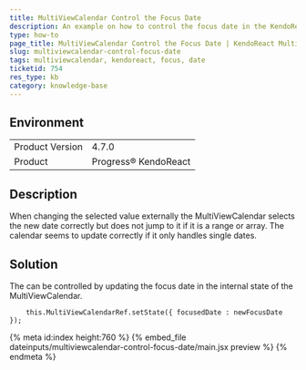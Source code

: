 ```yaml
---
title: MultiViewCalendar Control the Focus Date
description: An example on how to control the focus date in the KendoReact MultiViewCalendar.
type: how-to
page_title: MultiViewCalendar Control the Focus Date | KendoReact MultiViewCalendar
slug: multiviewcalendar-control-focus-date
tags: multiviewcalendar, kendoreact, focus, date
ticketid: 754
res_type: kb
category: knowledge-base
---
```


## Environment

<table>
	<tbody>
		<tr>
			<td>Product Version</td>
			<td>4.7.0</td>
		</tr>
		<tr>
			<td>Product</td>
			<td>Progress® KendoReact</td>
		</tr>
	</tbody>
</table>


## Description

When changing the selected value externally the MultiViewCalendar selects the new date correctly but does not jump to it if it is a range or array. The calendar seems to update correctly if it only handles single dates.

## Solution

The can be controlled by updating the focus date in the internal state of the MultiViewCalendar.

```jsx-no-run
	this.MultiViewCalendarRef.setState({ focusedDate : newFocusDate });
```

{% meta id:index height:760 %}
{% embed_file dateinputs/multiviewcalendar-control-focus-date/main.jsx preview %}
{% endmeta %}
